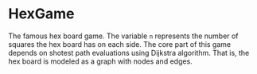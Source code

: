 # HexGame
The famous hex board game. The variable `n` represents the number of squares the hex board has on each side. The core part of this game depends on shotest path evaluations using Dijkstra algorithm. That is, the hex board is modeled as a graph with nodes and edges.
